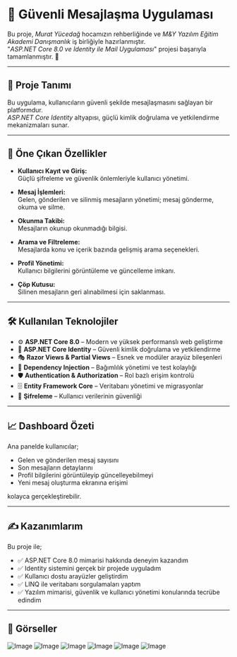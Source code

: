 # 🚀 Güvenli Mesajlaşma Uygulaması

Bu proje, *Murat Yücedağ* hocamızın rehberliğinde ve *M&Y Yazılım Eğitim Akademi Danışmanlık* iş birliğiyle hazırlanmıştır.  
"*ASP.NET Core 8.0 ve Identity ile Mail Uygulaması*" projesi başarıyla tamamlanmıştır. 🎉

---

## 🚀 Proje Tanımı

Bu uygulama, kullanıcıların güvenli şekilde mesajlaşmasını sağlayan bir platformdur.  
*ASP.NET Core Identity* altyapısı, güçlü kimlik doğrulama ve yetkilendirme mekanizmaları sunar.

---

## 🔎 Öne Çıkan Özellikler

- **Kullanıcı Kayıt ve Giriş:**  
  Güçlü şifreleme ve güvenlik önlemleriyle kullanıcı yönetimi.

- **Mesaj İşlemleri:**  
  Gelen, gönderilen ve silinmiş mesajların yönetimi; mesaj gönderme, okuma ve silme.

- **Okunma Takibi:**  
  Mesajların okunup okunmadığı bilgisi.

- **Arama ve Filtreleme:**  
  Mesajlarda konu ve içerik bazında gelişmiş arama seçenekleri.

- **Profil Yönetimi:**  
  Kullanıcı bilgilerini görüntüleme ve güncelleme imkanı.

- **Çöp Kutusu:**  
  Silinen mesajların geri alınabilmesi için saklanması.

---

## 🛠 Kullanılan Teknolojiler

- ⚙️ **ASP.NET Core 8.0** – Modern ve yüksek performanslı web geliştirme  
- 🔐 **ASP.NET Core Identity** – Güvenli kimlik doğrulama ve yetkilendirme  
- 🎭 **Razor Views & Partial Views** – Esnek ve modüler arayüz bileşenleri  
- 🔄 **Dependency Injection** – Bağımlılık yönetimi ve test kolaylığı  
- 🛡️ **Authentication & Authorization** – Rol bazlı erişim kontrolü  
- 🗄️ **Entity Framework Core** – Veritabanı yönetimi ve migrasyonlar  
- 🔑 **Şifreleme** – Kullanıcı verilerinin güvenliği  

---

## 📈 Dashboard Özeti

Ana panelde kullanıcılar;

- Gelen ve gönderilen mesaj sayısını  
- Son mesajların detaylarını  
- Profil bilgilerini görüntüleyip güncelleyebilmeyi  
- Yeni mesaj oluşturma ekranına erişimi  

kolayca gerçekleştirebilir.

---

## ✍️ Kazanımlarım

Bu proje ile;

- ✅ ASP.NET Core 8.0 mimarisi hakkında deneyim kazandım  
- ✅ Identity sistemini gerçek bir projede uyguladım  
- ✅ Kullanıcı dostu arayüzler geliştirdim  
- ✅ LINQ ile veritabanı sorgulamaları yaptım  
- ✅ Yazılım mimarisi, güvenlik ve kullanıcı yönetimi konularında tecrübe edindim  

---

## 🤳 Görseller
![Image](https://github.com/user-attachments/assets/12622c53-e12b-4262-88cf-d7a6ee86e1cd)
![Image](https://github.com/user-attachments/assets/33c6de97-80fa-4e8c-bcdc-5efce4308f68)
![Image](https://github.com/user-attachments/assets/728ce100-ce22-4b44-96bb-329497b61048)
![Image](https://github.com/user-attachments/assets/cc8b332c-9487-4367-be59-a397bf08e951)
![Image](https://github.com/user-attachments/assets/1e7a8f37-cfc4-4bf7-bb33-28b3b859dfbb)
![Image](https://github.com/user-attachments/assets/86054bcc-251c-411f-9ee2-04d465e7dbda)
